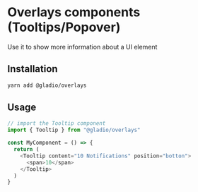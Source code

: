 # Overlays components (Tooltips/Popover)

Use it to show more information about a UI element

## Installation

```bash
yarn add @gladio/overlays
```

## Usage

```js
// import the Tooltip component
import { Tooltip } from "@gladio/overlays"

const MyComponent = () => {
  return (
    <Tooltip content="10 Notifications" position="botton">
      <span>10</span>
    </Tooltip>
  )
}
```
